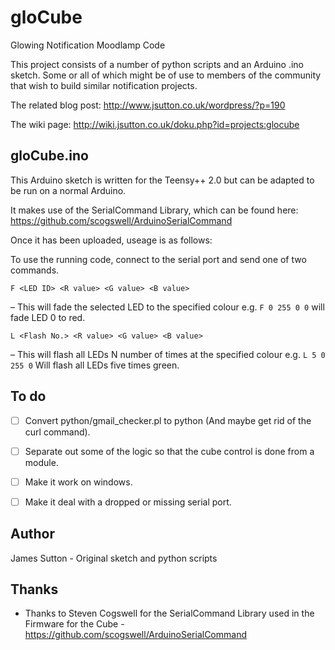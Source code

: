 gloCube
=======

Glowing Notification Moodlamp Code

This project consists of a number of python scripts and an Arduino .ino
sketch. Some or all of which might be of use to members of the community that wish
to build similar notification projects.

The related blog post: http://www.jsutton.co.uk/wordpress/?p=190

The wiki page: http://wiki.jsutton.co.uk/doku.php?id=projects:glocube

gloCube.ino
-----------
This Arduino sketch is written for the Teensy++ 2.0 but can be adapted to be
run on a normal Arduino.

It makes use of the SerialCommand Library, which can be found here: https://github.com/scogswell/ArduinoSerialCommand

Once it has been uploaded, useage is as follows:

To use the running code, connect to the serial port and send one of two commands.

```F <LED ID> <R value> <G value> <B value>```

 – This will fade the selected LED to the specified colour e.g. ```F 0 255 0 0``` will fade LED 0 to red.
 
 
```L <Flash No.> <R value> <G value> <B value>```

 – This will flash all LEDs N number of times at the specified colour e.g. ```L 5 0 255 0``` Will flash all LEDs five times green.

To do
-----
- [ ] Convert python/gmail_checker.pl to python (And maybe get rid of the curl command).
- [ ] Separate out some of the logic so that the cube control is done from a module.
- [ ] Make it work on windows.
- [ ] Make it deal with a dropped or missing serial port.


Author
------

James Sutton - Original sketch and python scripts



Thanks
------

* Thanks to Steven Cogswell for the SerialCommand Library used in the Firmware for the Cube -  https://github.com/scogswell/ArduinoSerialCommand
